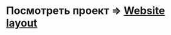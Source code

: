 # Посмотреть проект => [Website layout](https://sheensheella.github.io/Calculator-made-with-grids/)
